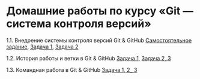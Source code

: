 # Домашние работы по курсу «Git — система контроля версий»

1.1. Внедрение системы контроля версий Git & GitHub
   [Самостоятельное задание](https://github.com/Ekaterina-Isabel/NeuroStartUp), 
   [Задача 1](https://github.com/Ekaterina-Isabel/1.2.Site-For-Import), 
   [Задача 2](https://github.com/Ekaterina-Isabel/git-homeworks-neuro)

1.2. История работы и ветки в Git & GitHub
   [Задача 1](https://github.com/Ekaterina-Isabel/feature-code-documentation), 
   [Задача 2, 3](https://github.com/Ekaterina-Isabel/git-homeworks-neuro-merge)

1.3. Командная работа в Git & GitHub
   [Задача 1, 2_ 3](https://github.com/Ekaterina-Isabel/git-homeworks-neuro-fork)

